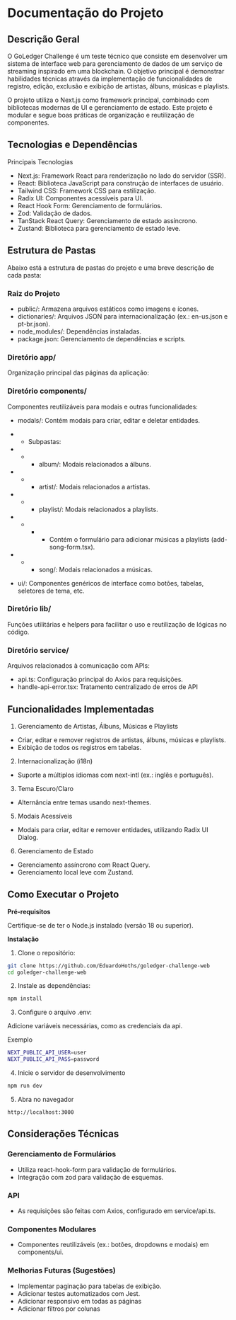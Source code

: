 # Documentação do Projeto

## Descrição Geral
O GoLedger Challenge é um teste técnico que consiste em desenvolver um sistema de interface web para gerenciamento de dados de um serviço de streaming inspirado em uma blockchain. O objetivo principal é demonstrar habilidades técnicas através da implementação de funcionalidades de registro, edição, exclusão e exibição de artistas, álbuns, músicas e playlists.

O projeto utiliza o Next.js como framework principal, combinado com bibliotecas modernas de UI e gerenciamento de estado. Este projeto é modular e segue boas práticas de organização e reutilização de componentes.

## Tecnologias e Dependências

Principais Tecnologias

- Next.js: Framework React para renderização no lado do servidor (SSR).
- React: Biblioteca JavaScript para construção de interfaces de usuário.
- Tailwind CSS: Framework CSS para estilização.
- Radix UI: Componentes acessíveis para UI.
- React Hook Form: Gerenciamento de formulários.
- Zod: Validação de dados.
- TanStack React Query: Gerenciamento de estado assíncrono.
- Zustand: Biblioteca para gerenciamento de estado leve.

## Estrutura de Pastas
Abaixo está a estrutura de pastas do projeto e uma breve descrição de cada pasta:

### Raiz do Projeto
- public/: Armazena arquivos estáticos como imagens e ícones.
- dictionaries/: Arquivos JSON para internacionalização (ex.: en-us.json e pt-br.json).
- node_modules/: Dependências instaladas.
- package.json: Gerenciamento de dependências e scripts.
  
### Diretório app/ 

Organização principal das páginas da aplicação:

### Diretório components/

Componentes reutilizáveis para modais e outras funcionalidades:

- modals/: Contém modais para criar, editar e deletar entidades.

- - Subpastas:
- - - album/: Modais relacionados a álbuns.
- - - artist/: Modais relacionados a artistas.
- - - playlist/: Modais relacionados a playlists.
- - - - Contém o formulário para adicionar músicas a playlists (add-song-form.tsx).
- - - song/: Modais relacionados a músicas.
- ui/: Componentes genéricos de interface como botões, tabelas, seletores de tema, etc.


### Diretório lib/
Funções utilitárias e helpers para facilitar o uso e reutilização de lógicas no código.

### Diretório service/
Arquivos relacionados à comunicação com APIs:

- api.ts: Configuração principal do Axios para requisições.
- handle-api-error.tsx: Tratamento centralizado de erros de API
  
## Funcionalidades Implementadas
1. Gerenciamento de Artistas, Álbuns, Músicas e Playlists

- Criar, editar e remover registros de artistas, álbuns, músicas e playlists.
- Exibição de todos os registros em tabelas.

2. Internacionalização (i18n)

- Suporte a múltiplos idiomas com next-intl (ex.: inglês e português).

3. Tema Escuro/Claro

- Alternância entre temas usando next-themes.

5. Modais Acessíveis

- Modais para criar, editar e remover entidades, utilizando Radix UI Dialog.

6. Gerenciamento de Estado

- Gerenciamento assíncrono com React Query.
- Gerenciamento local leve com Zustand.
  
## Como Executar o Projeto
**Pré-requisitos**

Certifique-se de ter o Node.js instalado (versão 18 ou superior).

**Instalação**

1. Clone o repositório:
```bash
git clone https://github.com/EduardoHoths/goledger-challenge-web
cd goledger-challenge-web
```
2. Instale as dependências:
```bash
npm install
```
3. Configure o arquivo .env:

Adicione variáveis necessárias, como as credenciais da api.

Exemplo

```bash
NEXT_PUBLIC_API_USER=user
NEXT_PUBLIC_API_PASS=password
```

4. Inicie o servidor de desenvolvimento
```bash
npm run dev
```

5. Abra no navegador
```arduino
http://localhost:3000
```

## Considerações Técnicas

### Gerenciamento de Formulários

- Utiliza react-hook-form para validação de formulários.
- Integração com zod para validação de esquemas.

### API

- As requisições são feitas com Axios, configurado em service/api.ts.

### Componentes Modulares

- Componentes reutilizáveis (ex.: botões, dropdowns e modais) em components/ui.

### Melhorias Futuras (Sugestões)

- Implementar paginação para tabelas de exibição.
- Adicionar testes automatizados com Jest.
- Adicionar responsivo em todas as páginas
- Adicionar filtros por colunas
